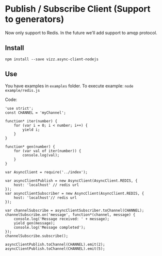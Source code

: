 # Publish / Subscribe Client (Support to generators)

Now only support to Redis. In the future we'll add support to amqp protocol.

## Install

````
npm install --save vizz.async-client-nodejs
````

## Use
You have examples in ``examples`` folder. To execute example: ```node example/redis.js```

Code:
````
'use strict';
const CHANNEL = 'myChannel';

function* iter(number) {
    for (var i = 0; i < number; i++) {
        yield i;
    }
}

function* gen(number) {
    for (var val of iter(number)) {
        console.log(val);
    }
}

var AsyncClient = require('../index');

var asyncClientPublish = new AsyncClient(AsyncClient.REDIS, {
    host: 'localhost' // redis url
});
var asyncClientSubscriber = new AsyncClient(AsyncClient.REDIS, {
    host: 'localhost'// redis url
});

var channelSubscribe = asyncClientSubscriber.toChannel(CHANNEL);
channelSubscribe.on('message', function*(channel, message) {
    console.log('Message received: ' + message);
    yield gen(message);
    console.log('Message completed');
});
channelSubscribe.subscribe();

asyncClientPublish.toChannel(CHANNEL).emit(2);
asyncClientPublish.toChannel(CHANNEL).emit(5);

````
